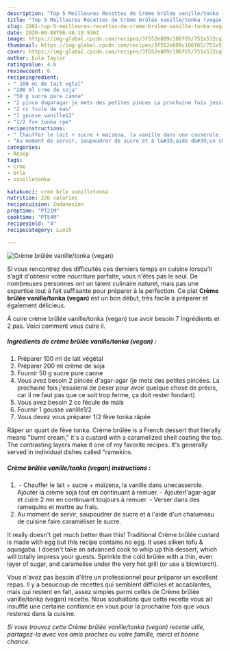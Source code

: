 ```yaml
---
description: "Top 5 Meilleures Recettes de Crème brûlée vanille/tonka (vegan)"
title: "Top 5 Meilleures Recettes de Crème brûlée vanille/tonka (vegan)"
slug: 2991-top-5-meilleures-recettes-de-creme-brulee-vanille-tonka-vegan
date: 2020-09-08T06:46:19.936Z
image: https://img-global.cpcdn.com/recipes/3f552e889c186f65/751x532cq70/creme-brulee-vanilletonka-vegan-photo-principale-de-la-recette.jpg
thumbnail: https://img-global.cpcdn.com/recipes/3f552e889c186f65/751x532cq70/creme-brulee-vanilletonka-vegan-photo-principale-de-la-recette.jpg
cover: https://img-global.cpcdn.com/recipes/3f552e889c186f65/751x532cq70/creme-brulee-vanilletonka-vegan-photo-principale-de-la-recette.jpg
author: Eula Taylor
ratingvalue: 4.6
reviewcount: 6
recipeingredient:
- " 100 ml de lait vgtal"
- "200 ml crme de soja"
- "50 g sucre pure canne"
- "2 pince dagaragar je mets des petites pinces La prochaine fois jessaierai de peser pour avoir quelque chose de prcis car il ne faut pas que ce soit trop ferme a doit rester fondant"
- "2 cc fcule de mas"
- "1 gousse vanille12"
- "1/2 fve tonka rpe"
recipeinstructions:
- "​ ​Chauffer le lait + sucre + maïzena, ​la ​vanille dans ​une ​cas​s​erole​. Ajouter la crème soja​ tout en continuant à remuer. Ajouter ​l&#39;​agar-agar et cuire 2 mn ​en continuant toujours à remuer. Verser dans des ramequins et mettre au frais."
- "Au moment de servir, saupoudrer de sucre et à l&#39;aide d&#39;un chalumeau de cuisine faire caraméliser le sucre."
categories:
- Resep
tags:
- crme
- brle
- vanilletonka

katakunci: crme brle vanilletonka 
nutrition: 226 calories
recipecuisine: Indonesian
preptime: "PT21M"
cooktime: "PT54M"
recipeyield: "4"
recipecategory: Lunch

---
```



![Crème brûlée vanille/tonka (vegan)](https://img-global.cpcdn.com/recipes/3f552e889c186f65/751x532cq70/creme-brulee-vanilletonka-vegan-photo-principale-de-la-recette.jpg)

Si vous rencontrez des difficultés ces derniers temps en cuisine lorsqu'il s'agit d'obtenir votre nourriture parfaite, vous n'êtes pas le seul. De nombreuses personnes ont un talent culinaire naturel, mais pas une expertise tout à fait suffisante pour préparer à la perfection. Ce plat <strong> Crème brûlée vanille/tonka (vegan) </strong> est un bon début, très facile à préparer et également délicieux.

<!--inarticleads1-->

À cuire crème brûlée vanille/tonka (vegan) tue avoir besoin 7 Ingrédients et 2 pas. Voici comment vous cuire il.

##### Ingrédients de crème brûlée vanille/tonka (vegan) :

1. Préparer  ​100 ml de lait végétal
1. Préparer 200 ml crème de soja
1. Fournir 50 g sucre pure canne
1. Vous avez besoin 2 pincée d&#39;agar-agar​ (je mets des petites pincées. La prochaine fois j&#39;essaierai de peser pour avoir quelque chose de précis, car il ne faut pas que ce soit trop ferme, ça doit rester fondant)​
1. Vous avez besoin 2 cc fécule de maïs
1. Fournir 1 gousse vanille​1/2
1. Vous devez vous préparer 1/2 fève tonka râpée


Râper un quart de fève tonka. Crème brûlée is a French dessert that literally means &#34;burnt cream,&#34; it&#39;s a custard with a caramelized shell coating the top. The contrasting layers make it one of my favorite recipes. It&#39;s generally served in individual dishes called &#34;ramekins. 

<!--inarticleads2-->

##### Crème brûlée vanille/tonka (vegan) instructions :

1. ​ - ​Chauffer le lait + sucre + maïzena, ​la ​vanille dans ​une ​cas​s​erole​. Ajouter la crème soja​ tout en continuant à remuer. - Ajouter ​l&#39;​agar-agar et cuire 2 mn ​en continuant toujours à remuer. - Verser dans des ramequins et mettre au frais.
1. Au moment de servir, saupoudrer de sucre et à l&#39;aide d&#39;un chalumeau de cuisine faire caraméliser le sucre.


It really doesn&#39;t get much better than this! Traditional Crème brûlée custard is made with egg but this recipe contains no egg. It uses silken tofu &amp; aquagaba. I doesn&#39;t take an advanced cook to whip up this dessert, which will totally impress your guests. Sprinkle the cold brûlée with a thin, even layer of sugar, and caramelise under the very hot grill (or use a blowtorch). 

<!--inarticleads1-->

<p>
Vous n'avez pas besoin d'être un professionnel pour préparer un excellent repas. Il y a beaucoup de recettes qui semblent difficiles et accablantes, mais qui restent en fait, assez simples parmi celles de Crème brûlée vanille/tonka (vegan) recette. Nous souhaitons que cette recette vous ait insufflé une certaine confiance en vous pour la prochaine fois que vous resterez dans la cuisine.
</p>

<p>
<i>Si vous trouvez cette Crème brûlée vanille/tonka (vegan) recette utile, partagez-la avec vos amis proches ou votre famille, merci et bonne chance.</i>
</p>
